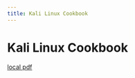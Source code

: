 ```yaml
---
title: Kali Linux Cookbook
---
```


# Kali Linux Cookbook

[local pdf](../../../pdfs/Kali%20Linux%20Cookbook.pdf)

